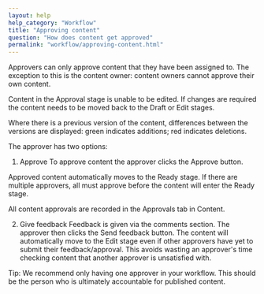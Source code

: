 ```yaml
---
layout: help
help_category: "Workflow"
title: "Approving content"
question: "How does content get approved"
permalink: "workflow/approving-content.html"
---
```


Approvers can only approve content that they have been assigned to. The
exception to this is the content owner: content owners cannot approve
their own content.

Content in the Approval stage is unable to be edited. If changes are
required the content needs to be moved back to the Draft or Edit stages.

Where there is a previous version of the content, differences between
the versions are displayed: green indicates additions; red indicates
deletions.

The approver has two options:

1. Approve
To approve content the approver clicks the Approve button.

Approved content automatically moves to the Ready stage. If there are
multiple approvers, all must approve before the content will enter the
Ready stage.

All content approvals are recorded in the Approvals tab in Content.

2. Give feedback
Feedback is given via the comments section. The approver then clicks the
Send feedback button. The content will automatically move to the
Edit stage even if other approvers have yet to submit their
feedback/approval. This avoids wasting an approver\'s time checking
content that another approver is unsatisfied with.

Tip: We recommend only having one approver in your workflow. This should
be the person who is ultimately accountable for published content.